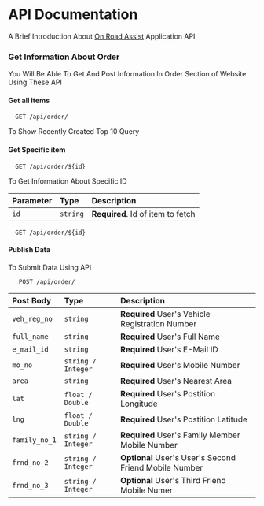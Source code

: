 # API Documentation 

A Brief Introduction About [On Road Assist](https://onroadassist.in/) Application API


### Get Information About Order

You Will Be Able To Get And Post Information In Order
Section of Website Using These API

#### Get all items

```http
  GET /api/order/
```

To Show Recently Created Top 10 Query 

#### Get Specific item

```http
  GET /api/order/${id}
```

To Get Information About Specific ID

| Parameter | Type     | Description                       |
| :-------- | :------- | :-------------------------------- |
| `id`      | `string` | **Required**. Id of item to fetch |

```http
  GET /api/order/${id}
```

#### Publish Data
To Submit Data Using API

```http
   POST /api/order/
```
| Post Body | Type     | Description                       |
| :-------- | :------- | :-------------------------------- |
| `veh_reg_no` | `string` | **Required** User's Vehicle Registration Number |
| `full_name` | `string` | **Required** User's Full Name |
| `e_mail_id` | `string` | **Required** User's E-Mail ID |
| `mo_no` | `string / Integer` | **Required** User's Mobile Number|
| `area` | `string` | **Required** User's Nearest Area |
| `lat` | `float / Double` | **Required** User's Postition Longitude |
| `lng` | `float / Double` | **Required** User's Postition Latitude |
| `family_no_1` | `string / Integer` | **Required** User's Family Member Mobile Number |
| `frnd_no_2` | `string / Integer` | **Optional** User's User's Second Friend Mobile Number |
| `frnd_no_3` | `string / Integer` | **Optional** User's Third Friend Mobile Numer|
